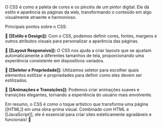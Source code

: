 O CSS é como a paleta de cores e os pincéis de um pintor digital. Ele dá estilo e aparência às páginas da web, transformando o conteúdo em algo visualmente atraente e harmonioso.

Principais pontos sobre o CSS:

🎨 **[[Estilo e Design]]:** Com o CSS, podemos definir cores, fontes, margens e outros atributos visuais para personalizar a aparência das páginas.

📏 **[[Layout Responsivo]]:** O CSS nos ajuda a criar layouts que se ajustam automaticamente a diferentes tamanhos de tela, proporcionando uma experiência consistente em dispositivos variados.

💅 **[[Seletor e Propriedade]]:** Utilizamos seletor para escolher quais elementos estilizar e propriedades para definir como eles devem ser estilizados.

🌈 **[[Animações e Transições]]:** Podemos criar animações suaves e transições elegantes, tornando a experiência do usuário mais envolvente.

Em resumo, o CSS é como o toque artístico que transforma uma página [[HTML]] em uma obra-prima visual. Combinado com HTML e [[JavaScript]], ele é essencial para criar sites esteticamente agradáveis e funcionais! 🎉